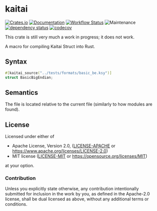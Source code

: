 # kaitai

[![Crates.io](https://img.shields.io/crates/v/kaitai.svg)](https://crates.io/crates/kaitai)
[![Documentation](https://docs.rs/kaitai/badge.svg)](https://docs.rs/kaitai/)
[![Workflow Status](https://github.com/TypicalFork/kaitai-rs/workflows/CI/badge.svg)](https://github.com/TypicalFork/kaitai-rs/actions?query=workflow%3A%22CI%22)
![Maintenance](https://img.shields.io/badge/maintenance-experimental-blue.svg)
[![dependency status](https://deps.rs/crate/kaitai/0.1.0/status.svg)](https://deps.rs/crate/kaitai/0.1.0)
[![codecov](https://codecov.io/gh/TypicalFork/kaitai-rs/branch/main/graph/badge.svg?token=HDMRR070HW)](https://codecov.io/gh/TypicalFork/kaitai-rs)

This crate is still very much a work in progress; it does not work.

A macro for compiling Kaitai Struct into Rust.

## Syntax
```rust
#[kaitai_source("../tests/formats/basic_be.ksy")]
struct BasicBigEndian;
```
## Semantics
The file is located relative to the current file (similarly to how modules are found).

## License

Licensed under either of

* Apache License, Version 2.0, ([LICENSE-APACHE](LICENSE-APACHE) or https://www.apache.org/licenses/LICENSE-2.0)
* MIT license ([LICENSE-MIT](LICENSE-MIT) or https://opensource.org/licenses/MIT)

at your option.

### Contribution

Unless you explicitly state otherwise, any contribution intentionally
submitted for inclusion in the work by you, as defined in the Apache-2.0
license, shall be dual licensed as above, without any additional terms or
conditions.
